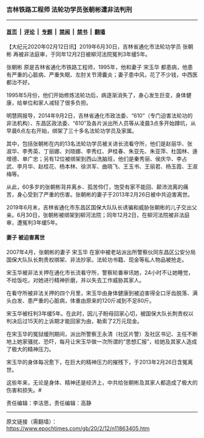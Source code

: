 ### 吉林铁路工程师 法轮功学员张朝彬遭非法判刑

---

#### [首页](../../../..?n11863405) &nbsp;|&nbsp; [评论](../../../../../epoch-comment?n11863405) &nbsp;|&nbsp; [专题](../../../../../epoch-special?n11863405) &nbsp;|&nbsp; [禁闻](../../../../../epoch-news?n11863405) &nbsp;|&nbsp; [禁书](../../../../../books?n11863405) &nbsp;|&nbsp; [翻墙](https://github.com/gfw-breaker/nogfw/blob/master/README.md?n11863405)


<div class="post_content" id="artbody" itemprop="articleBody">
 <!-- article content begin -->
 <p>
  【大纪元2020年02月12日讯】2019年6月30日，吉林省通化市法轮功学员
  <ok href="https://www.epochtimes.com/gb/tag/%E5%BC%A0%E6%9C%9D%E5%BD%AC.html">
   张朝彬
  </ok>
  再被非法庭审，于同年12月2日被柳河法院冤判3年缓5年。
 </p>
 <p>
  <ok href="https://www.epochtimes.com/gb/tag/%E5%BC%A0%E6%9C%9D%E5%BD%AC.html">
   张朝彬
  </ok>
  原是吉林省通化市铁路工程师，1995年，他和妻子
  <ok href="https://www.epochtimes.com/gb/tag/%E5%AE%8B%E7%8E%89%E5%8D%8E.html">
   宋玉华
  </ok>
  都患病，他患有严重的心脏病、严重失眠、左肘关节滑囊炎；妻子患中风，花了不少钱，中西医都治不好。
 </p>
 <p>
  1995年5月份，他们开始修炼法轮功后，病逐渐消失了，身心发生巨变，身体健康，给单位和家人减轻了很多负担。
 </p>
 <p>
  明慧网报导，2014年9月2日，吉林省通化市政法委、“610”（专门迫害法轮功的非法机构）、东昌区政法委、“610”及各片派出所人员等从凌晨3点多开始蹲坑，从早晨6点左右开始，绑架了三十多名法轮功学员及家属。
 </p>
 <p>
  其中，包括张朝彬在内的13名法轮功学员被关进长流看守所，他们是赵丽华、张淑华、李秀英、丁丽娜、刘晓娜、李秀红、尹桂春、朱亚先、朱亚萍、杜国林、逄增德、单广忠；另有12位被绑架到西山洗脑班，他们是秦秀丽、侯庆华、李占武、李月华、赵桂花、杨本林、徐洪军、曲晓飞、王玉书、王丽君、杨玉霞、王淑梅等。
 </p>
 <p>
  从此，60多岁的张朝彬背井离乡、孤苦伶仃，饱受有家不能回、颠沛流离的痛苦，身心受到了严重的伤害。张朝彬的妻子于2013年2月26日被中共迫害离世。
 </p>
 <p>
  2019年6月末，吉林省通化市东昌区国保大队队长诱骗和威胁张朝彬的儿子交出父亲。6月30日，张朝彬被绑架到柳河法院；同年12月2日，在柳河法院被非法庭审，遭冤判3年缓5年。
 </p>
 <h4>
  <b>
   妻子
   <ok href="https://www.epochtimes.com/gb/tag/%E8%A2%AB%E8%BF%AB%E5%AE%B3%E7%A6%BB%E4%B8%96.html">
    被迫害离世
   </ok>
  </b>
 </h4>
 <p>
  2007年4月，张朝彬的妻子
  <ok href="https://www.epochtimes.com/gb/tag/%E5%AE%8B%E7%8E%89%E5%8D%8E.html">
   宋玉华
  </ok>
  在家中被老站派出所警察伙同东昌区公安分局国保大队队长荆贵权绑架、非法抄家。法轮功书籍、现金等私人物品被抢走。
 </p>
 <p>
  宋玉华被非法关押在通化市长流看守所，警察轮番审讯她，24小时不让她睡觉，不给饭吃，对她进行精神折磨，并以失去工作威胁其家人。
 </p>
 <p>
  在看守所被非法关押的四个月里，宋玉华由身体健康到被迫害得全口牙齿脱落、满头白发、患严重的心脏病，体重由原来的120斤减到不足80斤。
 </p>
 <p>
  宋玉华被枉判3年缓5年。在此时，因儿子盼母回家心切，被国保大队长荆贵权以判决后过15天的上诉期才能回家为由，勒索了2万元现金。
 </p>
 <p>
  在宋玉华的冤狱缓刑期间，派出所警察王永清（社区片警）及社区书记、主任不断地上她家骚扰、恐吓，每月让宋玉华做一次所谓的“思想汇报”，给她及其家人造成了极大的精神压力。
 </p>
 <p>
  宋玉华的身体每况愈下，在巨大的精神压力的摧残下，于2013年2月26日含冤离世。
 </p>
 <p>
  这些年来，无论是身体、精神还是经济上，中共给张朝彬及其家人都造成了极大的伤害和损失。#
 </p>
 <p>
  责任编辑：李洁思，责任编辑：高静
 </p>
 <!-- article content end -->
 <div id="below_article_ad">
 </div>
</div>


---

原文链接（需翻墙）：https://www.epochtimes.com/gb/20/2/12/n11863405.htm